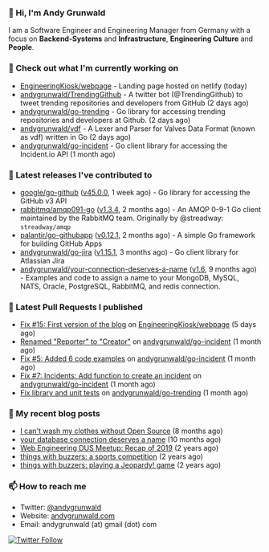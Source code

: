### 👋 Hi, I'm Andy Grunwald

I am a Software Engineer and Engineering Manager from Germany with a focus on **Backend-Systems** and **Infrastructure**, **Engineering Culture** and **People**.

### 👷 Check out what I'm currently working on


- [EngineeringKiosk/webpage](https://github.com/EngineeringKiosk/webpage) - Landing page hosted on netlify (today)
- [andygrunwald/TrendingGithub](https://github.com/andygrunwald/TrendingGithub) - A twitter bot (@TrendingGithub) to tweet trending repositories and developers from GitHub (2 days ago)
- [andygrunwald/go-trending](https://github.com/andygrunwald/go-trending) - Go library for accessing trending repositories and developers at Github. (2 days ago)
- [andygrunwald/vdf](https://github.com/andygrunwald/vdf) - A Lexer and Parser for Valves Data Format (known as vdf) written in Go (2 days ago)
- [andygrunwald/go-incident](https://github.com/andygrunwald/go-incident) - Go client library for accessing the Incident.io API (1 month ago)

### 🔭 Latest releases I've contributed to


- [google/go-github](https://github.com/google/go-github) ([v45.0.0](https://github.com/google/go-github/releases/tag/v45.0.0), 1 week ago) - Go library for accessing the GitHub v3 API
- [rabbitmq/amqp091-go](https://github.com/rabbitmq/amqp091-go) ([v1.3.4](https://github.com/rabbitmq/amqp091-go/releases/tag/v1.3.4), 2 months ago) - An AMQP 0-9-1 Go client maintained by the RabbitMQ team. Originally by @streadway: `streadway/amqp`
- [palantir/go-githubapp](https://github.com/palantir/go-githubapp) ([v0.12.1](https://github.com/palantir/go-githubapp/releases/tag/v0.12.1), 2 months ago) - A simple Go framework for building GitHub Apps
- [andygrunwald/go-jira](https://github.com/andygrunwald/go-jira) ([v1.15.1](https://github.com/andygrunwald/go-jira/releases/tag/v1.15.1), 3 months ago) - Go client library for Atlassian Jira
- [andygrunwald/your-connection-deserves-a-name](https://github.com/andygrunwald/your-connection-deserves-a-name) ([v1.6](https://github.com/andygrunwald/your-connection-deserves-a-name/releases/tag/v1.6), 9 months ago) - Examples and code to assign a name to your MongoDB, MySQL, NATS, Oracle, PostgreSQL, RabbitMQ, and redis connection.

### 🔨 Latest Pull Requests I published


- [Fix #15: First version of the blog](https://github.com/EngineeringKiosk/webpage/pull/23) on [EngineeringKiosk/webpage](https://github.com/EngineeringKiosk/webpage) (5 days ago)
- [Renamed &#34;Reporter&#34; to &#34;Creator&#34;](https://github.com/andygrunwald/go-incident/pull/10) on [andygrunwald/go-incident](https://github.com/andygrunwald/go-incident) (1 month ago)
- [Fix #5: Added 6 code examples](https://github.com/andygrunwald/go-incident/pull/9) on [andygrunwald/go-incident](https://github.com/andygrunwald/go-incident) (1 month ago)
- [Fix #7: Incidents: Add function to create an incident](https://github.com/andygrunwald/go-incident/pull/8) on [andygrunwald/go-incident](https://github.com/andygrunwald/go-incident) (1 month ago)
- [Fix library and unit tests](https://github.com/andygrunwald/go-trending/pull/21) on [andygrunwald/go-trending](https://github.com/andygrunwald/go-trending) (1 month ago)

### 📝 My recent blog posts


- [I can&#39;t wash my clothes without Open Source](https://andygrunwald.com/blog/i-cant-wash-my-clothes-without-open-source/) (8 months ago)
- [your database connection deserves a name](https://andygrunwald.com/blog/your-database-connection-deserves-a-name/) (10 months ago)
- [Web Engineering DUS Meetup: Recap of 2019](https://andygrunwald.com/blog/web-engineering-dus-recap-of-2019/) (2 years ago)
- [things with buzzers: a sports competition](https://andygrunwald.com/blog/things-with-buzzers-a-sports-competition/) (2 years ago)
- [things with buzzers: playing a Jeopardy! game](https://andygrunwald.com/blog/things-with-buzzers-playing-a-jeopardy-game/) (2 years ago)

### 📫 How to reach me

- Twitter: [@andygrunwald](https://twitter.com/andygrunwald)
- Website: [andygrunwald.com](https://andygrunwald.com)
- Email: andygrunwald (at) gmail (dot) com

[![Twitter Follow](https://img.shields.io/twitter/follow/andygrunwald?label=Follow&style=social)](https://twitter.com/andygrunwald)
